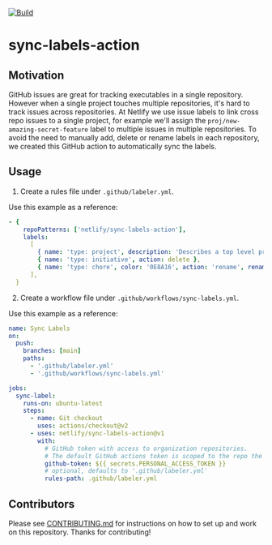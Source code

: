 [![Build](https://github.com/netlify/sync-labels-action/workflows/Build/badge.svg)](https://github.com/netlify/sync-labels-action/actions)

# sync-labels-action

## Motivation

GitHub issues are great for tracking executables in a single repository. However when a single project touches multiple
repositories, it's hard to track issues across repositories. At Netlify we use issue labels to link cross repo issues to
a single project, for example we'll assign the `proj/new-amazing-secret-feature` label to multiple issues in multiple
repositories. To avoid the need to manually add, delete or rename labels in each repository, we created this GitHub
action to automatically sync the labels.

## Usage

1. Create a rules file under `.github/labeler.yml`.

Use this example as a reference:

```yaml
- {
    repoPatterns: ['netlify/sync-labels-action'],
    labels:
      [
        { name: 'type: project', description: 'Describes a top level project issue', color: 'FBCA04' },
        { name: 'type: initiative', action: delete },
        { name: 'type: chore', color: '0E8A16', action: 'rename', rename_from: 'chore' },
      ],
  }
```

2. Create a workflow file under `.github/workflows/sync-labels.yml`.

Use this example as a reference:

```yaml
name: Sync Labels
on:
  push:
    branches: [main]
    paths:
      - '.github/labeler.yml'
      - '.github/workflows/sync-labels.yml'

jobs:
  sync-label:
    runs-on: ubuntu-latest
    steps:
      - name: Git checkout
        uses: actions/checkout@v2
      - uses: netlify/sync-labels-action@v1
        with:
          # GitHub token with access to organization repositories.
          # The default GitHub actions token is scoped to the repo the workflow runs in
          github-token: ${{ secrets.PERSONAL_ACCESS_TOKEN }}
          # optional, defaults to '.github/labeler.yml'
          rules-path: .github/labeler.yml
```

## Contributors

Please see [CONTRIBUTING.md](./CONTRIBUTING.md) for instructions on how to set up and work on this repository. Thanks
for contributing!
